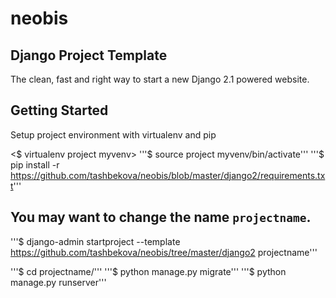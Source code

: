 # neobis
## Django Project Template
The clean, fast and right way to start a new Django 2.1 powered website.
## Getting Started
Setup project environment with virtualenv and pip

<$ virtualenv project myvenv>
'''$ source project myvenv/bin/activate'''
'''$ pip install -r https://github.com/tashbekova/neobis/blob/master/django2/requirements.txt'''

## You may want to change the name `projectname`.
'''$ django-admin startproject --template https://github.com/tashbekova/neobis/tree/master/django2 projectname'''

'''$ cd projectname/'''
'''$ python manage.py migrate'''
'''$ python manage.py runserver'''
